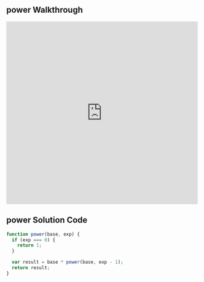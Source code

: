 ## power Walkthrough

<iframe src="https://player.vimeo.com/video/240933582" width="100%" height="480" frameborder="0" webkitallowfullscreen mozallowfullscreen allowfullscreen></iframe>


## power Solution Code

```js
function power(base, exp) {
  if (exp === 0) {
    return 1;
  }

  var result = base * power(base, exp - 1);
  return result;
}
```
